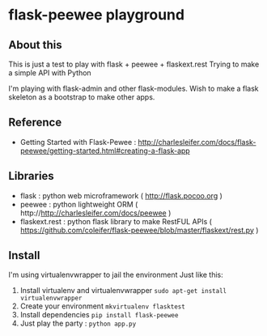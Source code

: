 # flask-peewee playground

## About this

This is just a test to play with flask + peewee + flaskext.rest 
Trying to make a simple API with Python

I'm playing with flask-admin and other flask-modules.
Wish to make a flask skeleton as a bootstrap to make other apps.


## Reference

* Getting Started with Flask-Pewee :
http://charlesleifer.com/docs/flask-peewee/getting-started.html#creating-a-flask-app

## Libraries 

* flask          : python web microframework                 ( http://flask.pocoo.org ) 
* peewee         : python lightweight ORM                    ( http://http://charlesleifer.com/docs/peewee ) 
* flaskext.rest  : python flask library to make RestFUL APIs ( https://github.com/coleifer/flask-peewee/blob/master/flaskext/rest.py )

## Install

I'm using virtualenvwrapper to jail the environment
Just like this:
1. Install virtualenv and virtualenvwrapper 
```sudo apt-get install virtualenvwrapper```
2. Create your environment 
```mkvirtualenv flasktest```
3. Install dependencies 
```pip install flask-peewee```
4. Just play the party : 
```python app.py``` 



